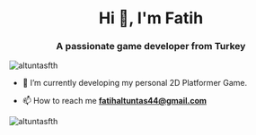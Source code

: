 
<h1 align="center">Hi 👋, I'm Fatih</h1>
<h3 align="center">A passionate game developer from Turkey</h3>

<p align="left"> <img src="https://komarev.com/ghpvc/?username=altuntasfth" alt="altuntasfth" /> </p>

- 🌱 I’m currently developing my personal 2D Platformer Game.

- 📫 How to reach me **fatihaltuntas44@gmail.com**


<p align="right"><img align="left" src="https://github-readme-stats.vercel.app/api/top-langs/?username=altuntasfth&layout=compact&hide=html" alt="altuntasfth" /></p>

